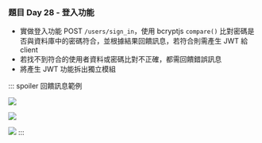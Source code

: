 ### 題目 Day 28 - 登入功能

- 實做登入功能 POST `/users/sign_in`，使用 bcryptjs `compare()` 比對密碼是否與資料庫中的密碼符合，並根據結果回饋訊息，若符合則需產生 JWT 給 client
- 若找不到符合的使用者資料或密碼比對不正確，都需回饋錯誤訊息
- 將產生 JWT 功能拆出獨立模組

::: spoiler 回饋訊息範例

![](https://i.imgur.com/GAWJkNu.png)

![](https://i.imgur.com/EHmLduK.png)

![](https://i.imgur.com/VXAYd2G.png)
:::
